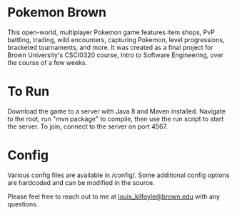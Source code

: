 # Pokemon Brown
This open-world, multiplayer Pokemon game features item shops, PvP battling, trading, wild encounters, capturing Pokemon, level progressions, bracketed tournaments, and more. It was created as a final project for Brown University's CSCI0320 course, Intro to Software Engineering, over the course of a few weeks.

# To Run
Download the game to a server with Java 8 and Maven installed. Navigate to the root, run "mvn package" to compile, then use the run script to start the server. To join, connect to the server on port 4567.

# Config
Various config files are available in /config/. Some additional config options are hardcoded and can be modified in the source.

Please feel free to reach out to me at louis_kilfoyle@brown.edu with any questions.
